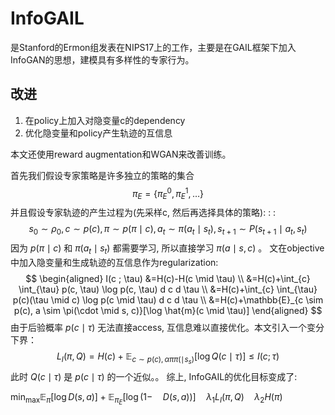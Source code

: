# InfoGAIL

是Stanford的Ermon组发表在NIPS17上的工作，主要是在GAIL框架下加入InfoGAN的思想，建模具有多样性的专家行为。

## 改进

1. 在policy上加入对隐变量c的dependency
1. 优化隐变量和policy产生轨迹的互信息


本文还使用reward augmentation和WGAN来改善训练。

首先我们假设专家策略是许多独立的策略的集合
$$
\pi_{E}=\left\{\pi_{E}^{0}, \pi_{E}^{1}, \ldots\right\}
$$
并且假设专家轨迹的产生过程为(先采样c, 然后再选择具体的策略): : :
$$
s_{0} \sim \rho_{0}, c \sim p(c), \pi \sim p(\pi \mid c), a_{t} \sim \pi\left(a_{t} \mid s_{t}\right), s_{t+1} \sim P\left(s_{t+1} \mid a_{t}, s_{t}\right)
$$
因为 $p(\pi \mid c)$ 和 $\pi\left(a_{t} \mid s_{t}\right)$ 都需要学习, 所以直接学习 $\pi(a \mid s, c)$ 。
文在objective中加入隐变量和生成轨迹的互信息作为regularization:
$$
\begin{aligned}
I(c ; \tau) &=H(c)-H(c \mid \tau) \\
&=H(c)+\int_{c} \int_{\tau} p(c, \tau) \log p(c, \tau) d c d \tau \\
&=H(c)+\int_{c} \int_{\tau} p(c)(\tau \mid c) \log p(c \mid \tau) d c d \tau \\
&=H(c)+\mathbb{E}_{c \sim p(c), a \sim \pi(\cdot \mid s, c)}[\log \hat{m}(c \mid \tau)]
\end{aligned}
$$
由于后验概率 $p(c \mid \tau)$ 无法直接access, 互信息难以直接优化。本文引入一个变分下界：
$$
L_{I}(\pi, Q)=H(c)+\mathbb{E}_{c \sim p(c), \alpha \pi \pi\left(\mid s_{s}\right)}[\log Q(c \mid \tau)] \leq I(c ; \tau)
$$
此时 $Q(c \mid \tau)$ 是 $p(c \mid \tau)$ 的一个近似。。
综上, InfoGAIL的优化目标变成了:

$\min _{\max } \mathbb{E}_{\pi}[\log D(s, a)]+\mathbb{E}_{\pi_{E}}[\log (1 - \quad D(s, a))] \quad \lambda_{1} L_{I}(\pi, Q) \quad \lambda_{2} H(\pi)$

[1]: https://arxiv.org/pdf/1703.08840.pdf
[2]: https://www.zhihu.com/column/c_1131879960117473280
